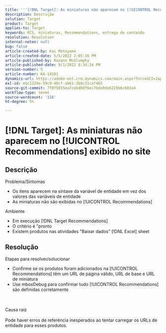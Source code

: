 ```yaml
---
title: '''[!DNL Target]: As miniaturas não aparecem no [!UICONTROL Recommendations] servidos no site"'
description: Descrição
solution: Target
product: Target
applies-to: Target
keywords: KCS, miniaturas, Recommendations, entrega de conteúdo
resolution: Resolution
internal-notes: null
bug: false
article-created-by: Kai Motoyama
article-created-date: 5/5/2022 2:05:16 PM
article-published-by: Roxann McGlumphy
article-published-date: 9/1/2022 8:34:34 PM
version-number: 5
article-number: KA-14101
dynamics-url: https://adobe-ent.crm.dynamics.com/main.aspx?forceUCI=1&pagetype=entityrecord&etn=knowledgearticle&id=4f2d5b63-7ccc-ec11-a7b5-6045bd00d995
exl-id: ebc1224e-59c9-40cf-ab61-3b8c31caf465
source-git-commit: 7f0f5035ea7cebd60f6ec7bda9de6225b6c602a4
workflow-type: tm+mt
source-wordcount: '116'
ht-degree: 5%

---
```


# [!DNL Target]: As miniaturas não aparecem no [!UICONTROL Recommendations] exibido no site

## Descrição

Problema/Sintomas<br>
- Os itens aparecem na sintaxe da variável de entidade em vez dos valores das variáveis de entidade
- As miniaturas não são exibidas no [!UICONTROL Recommendations]

Ambiente
- Em execução [!DNL Target Recommendations]
- O critério é &quot;pronto
- Existem produtos nas atividades &quot;Baixar dados&quot; [!DNL Excel] sheet



## Resolução

Etapas para resolver/solucionar
- Confirme se os produtos foram adicionados na [!UICONTROL Recommendations] têm um URL de página válido, URL de base e URL de miniatura
- Use mboxDebug para confirmar tudo [!UICONTROL Recommendations] são definidas corretamente

<br><br>Causa raiz<br><br>
Pode haver erros de referência inesperados ao tentar carregar os URLs de entidade para esses produtos.
